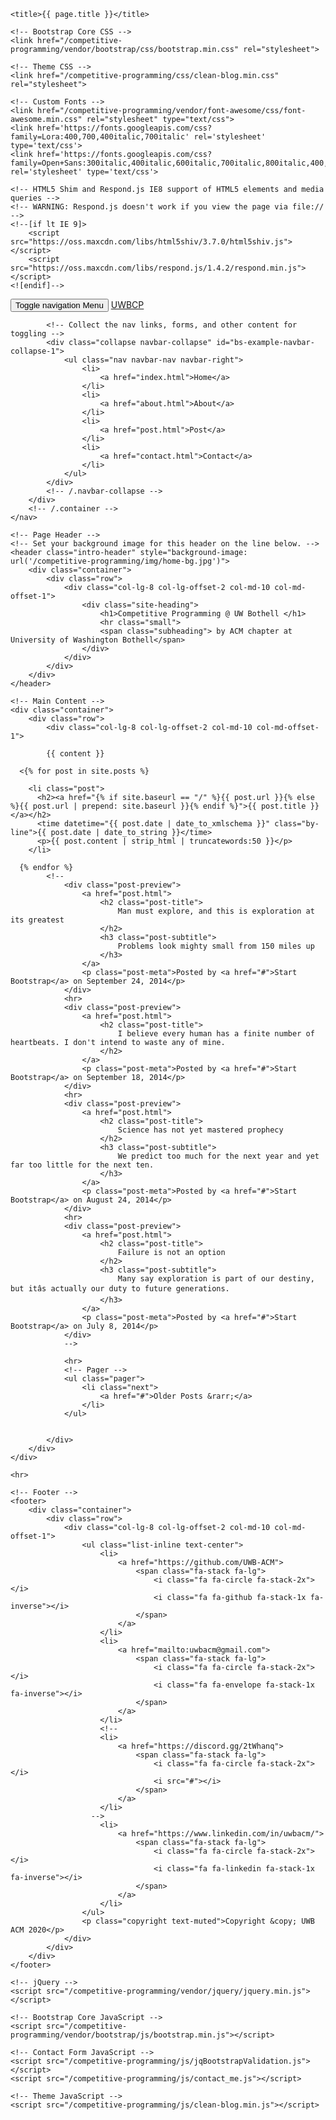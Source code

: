 <!DOCTYPE html>
<html lang="en">
<head>
    <meta charset="utf-8">
    <meta http-equiv="X-UA-Compatible" content="IE=edge">
    <meta name="viewport" content="width=device-width, initial-scale=1">
    <meta name="description" content="">
    <meta name="author" content="">

	<title>{{ page.title }}</title>

    <!-- Bootstrap Core CSS -->
    <link href="/competitive-programming/vendor/bootstrap/css/bootstrap.min.css" rel="stylesheet">

    <!-- Theme CSS -->
    <link href="/competitive-programming/css/clean-blog.min.css" rel="stylesheet">

    <!-- Custom Fonts -->
    <link href="/competitive-programming/vendor/font-awesome/css/font-awesome.min.css" rel="stylesheet" type="text/css">
    <link href='https://fonts.googleapis.com/css?family=Lora:400,700,400italic,700italic' rel='stylesheet' type='text/css'>
    <link href='https://fonts.googleapis.com/css?family=Open+Sans:300italic,400italic,600italic,700italic,800italic,400,300,600,700,800' rel='stylesheet' type='text/css'>

    <!-- HTML5 Shim and Respond.js IE8 support of HTML5 elements and media queries -->
    <!-- WARNING: Respond.js doesn't work if you view the page via file:// -->
    <!--[if lt IE 9]>
        <script src="https://oss.maxcdn.com/libs/html5shiv/3.7.0/html5shiv.js"></script>
        <script src="https://oss.maxcdn.com/libs/respond.js/1.4.2/respond.min.js"></script>
    <![endif]-->

</head>

<body>
    <!-- Navigation -->
    <nav class="navbar navbar-default navbar-custom navbar-fixed-top">
        <div class="container-fluid">
            <!-- Brand and toggle get grouped for better mobile display -->
            <div class="navbar-header page-scroll">
                <button type="button" class="navbar-toggle" data-toggle="collapse" data-target="#bs-example-navbar-collapse-1">
                    <span class="sr-only">Toggle navigation</span>
                    Menu <i class="fa fa-bars"></i>
                </button>
                <a class="navbar-brand" href="index.html">UWBCP</a>
            </div>

            <!-- Collect the nav links, forms, and other content for toggling -->
            <div class="collapse navbar-collapse" id="bs-example-navbar-collapse-1">
                <ul class="nav navbar-nav navbar-right">
                    <li>
                        <a href="index.html">Home</a>
                    </li>
                    <li>
                        <a href="about.html">About</a>
                    </li>
                    <li>
                        <a href="post.html">Post</a>
                    </li>
                    <li>
                        <a href="contact.html">Contact</a>
                    </li>
                </ul>
            </div>
            <!-- /.navbar-collapse -->
        </div>
        <!-- /.container -->
    </nav>

    <!-- Page Header -->
    <!-- Set your background image for this header on the line below. -->
    <header class="intro-header" style="background-image: url('/competitive-programming/img/home-bg.jpg')">
        <div class="container">
            <div class="row">
                <div class="col-lg-8 col-lg-offset-2 col-md-10 col-md-offset-1">
                    <div class="site-heading">
                        <h1>Competitive Programming @ UW Bothell </h1>
                        <hr class="small">
                        <span class="subheading"> by ACM chapter at University of Washington Bothell</span>
                    </div>
                </div>
            </div>
        </div>
    </header>

    <!-- Main Content -->
    <div class="container">
        <div class="row">
            <div class="col-lg-8 col-lg-offset-2 col-md-10 col-md-offset-1">

			{{ content }}

      <{% for post in site.posts %}

        <li class="post">
          <h2><a href="{% if site.baseurl == "/" %}{{ post.url }}{% else %}{{ post.url | prepend: site.baseurl }}{% endif %}">{{ post.title }}</a></h2>
          <time datetime="{{ post.date | date_to_xmlschema }}" class="by-line">{{ post.date | date_to_string }}</time>
          <p>{{ post.content | strip_html | truncatewords:50 }}</p>
        </li>

      {% endfor %}
            <!--
                <div class="post-preview">
                    <a href="post.html">
                        <h2 class="post-title">
                            Man must explore, and this is exploration at its greatest
                        </h2>
                        <h3 class="post-subtitle">
                            Problems look mighty small from 150 miles up
                        </h3>
                    </a>
                    <p class="post-meta">Posted by <a href="#">Start Bootstrap</a> on September 24, 2014</p>
                </div>
                <hr>
                <div class="post-preview">
                    <a href="post.html">
                        <h2 class="post-title">
                            I believe every human has a finite number of heartbeats. I don't intend to waste any of mine.
                        </h2>
                    </a>
                    <p class="post-meta">Posted by <a href="#">Start Bootstrap</a> on September 18, 2014</p>
                </div>
                <hr>
                <div class="post-preview">
                    <a href="post.html">
                        <h2 class="post-title">
                            Science has not yet mastered prophecy
                        </h2>
                        <h3 class="post-subtitle">
                            We predict too much for the next year and yet far too little for the next ten.
                        </h3>
                    </a>
                    <p class="post-meta">Posted by <a href="#">Start Bootstrap</a> on August 24, 2014</p>
                </div>
                <hr>
                <div class="post-preview">
                    <a href="post.html">
                        <h2 class="post-title">
                            Failure is not an option
                        </h2>
                        <h3 class="post-subtitle">
                            Many say exploration is part of our destiny, but itâs actually our duty to future generations.
                        </h3>
                    </a>
                    <p class="post-meta">Posted by <a href="#">Start Bootstrap</a> on July 8, 2014</p>
                </div>
                -->

                <hr>
                <!-- Pager -->
                <ul class="pager">
                    <li class="next">
                        <a href="#">Older Posts &rarr;</a>
                    </li>
                </ul>


            </div>
        </div>
    </div>

    <hr>

    <!-- Footer -->
    <footer>
        <div class="container">
            <div class="row">
                <div class="col-lg-8 col-lg-offset-2 col-md-10 col-md-offset-1">
                    <ul class="list-inline text-center">
                        <li>
                            <a href="https://github.com/UWB-ACM">
                                <span class="fa-stack fa-lg">
                                    <i class="fa fa-circle fa-stack-2x"></i>
                                    <i class="fa fa-github fa-stack-1x fa-inverse"></i>
                                </span>
                            </a>
                        </li>
                        <li>
                            <a href="mailto:uwbacm@gmail.com">
                                <span class="fa-stack fa-lg">
                                    <i class="fa fa-circle fa-stack-2x"></i>
                                    <i class="fa fa-envelope fa-stack-1x fa-inverse"></i>
                                </span>
                            </a>
                        </li>
                        <!--
                        <li>
                            <a href="https://discord.gg/2tWhanq">
                                <span class="fa-stack fa-lg">
                                    <i class="fa fa-circle fa-stack-2x"></i>
                                    <i src="#"></i>
                                </span>
                            </a>
                        </li>
                      -->
                        <li>
                            <a href="https://www.linkedin.com/in/uwbacm/">
                                <span class="fa-stack fa-lg">
                                    <i class="fa fa-circle fa-stack-2x"></i>
                                    <i class="fa fa-linkedin fa-stack-1x fa-inverse"></i>
                                </span>
                            </a>
                        </li>
                    </ul>
                    <p class="copyright text-muted">Copyright &copy; UWB ACM 2020</p>
                </div>
            </div>
        </div>
    </footer>

    <!-- jQuery -->
    <script src="/competitive-programming/vendor/jquery/jquery.min.js"></script>

    <!-- Bootstrap Core JavaScript -->
    <script src="/competitive-programming/vendor/bootstrap/js/bootstrap.min.js"></script>

    <!-- Contact Form JavaScript -->
    <script src="/competitive-programming/js/jqBootstrapValidation.js"></script>
    <script src="/competitive-programming/js/contact_me.js"></script>

    <!-- Theme JavaScript -->
    <script src="/competitive-programming/js/clean-blog.min.js"></script>

</body>

</html>
